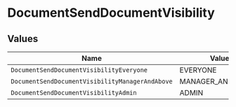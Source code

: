 # DocumentSendDocumentVisibility


## Values

| Name                                            | Value                                           |
| ----------------------------------------------- | ----------------------------------------------- |
| `DocumentSendDocumentVisibilityEveryone`        | EVERYONE                                        |
| `DocumentSendDocumentVisibilityManagerAndAbove` | MANAGER_AND_ABOVE                               |
| `DocumentSendDocumentVisibilityAdmin`           | ADMIN                                           |